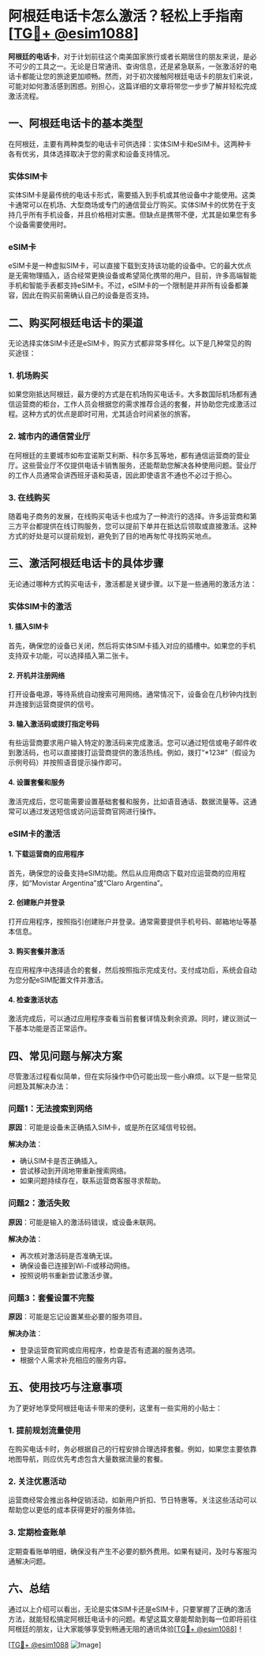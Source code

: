 # 阿根廷电话卡怎么激活？轻松上手指南[[TG💪+ @esim1088](https://t.me/s/esim1088)]

**阿根廷的电话卡**，对于计划前往这个南美国家旅行或者长期居住的朋友来说，是必不可少的工具之一。无论是日常通讯、查询信息，还是紧急联系，一张激活好的电话卡都能让您的旅途更加顺畅。然而，对于初次接触阿根廷电话卡的朋友们来说，可能对如何激活感到困惑。别担心，这篇详细的文章将带您一步步了解并轻松完成激活流程。

## 一、阿根廷电话卡的基本类型

在阿根廷，主要有两种类型的电话卡可供选择：实体SIM卡和eSIM卡。这两种卡各有优劣，具体选择取决于您的需求和设备支持情况。

### 实体SIM卡

实体SIM卡是最传统的电话卡形式，需要插入到手机或其他设备中才能使用。这类卡通常可以在机场、大型商场或专门的通信营业厅购买。实体SIM卡的优势在于支持几乎所有手机设备，并且价格相对实惠。但缺点是携带不便，尤其是如果您有多个设备需要使用时。

### eSIM卡

eSIM卡是一种虚拟SIM卡，可以直接下载到支持该功能的设备中。它的最大优点是无需物理插入，适合经常更换设备或希望简化携带的用户。目前，许多高端智能手机和智能手表都支持eSIM卡。不过，eSIM卡的一个限制是并非所有设备都兼容，因此在购买前需确认自己的设备是否支持。

## 二、购买阿根廷电话卡的渠道

无论选择实体SIM卡还是eSIM卡，购买方式都非常多样化。以下是几种常见的购买途径：

### 1. 机场购买

如果您刚抵达阿根廷，最方便的方式是在机场购买电话卡。大多数国际机场都有通信运营商的柜台，工作人员会根据您的需求推荐合适的套餐，并协助您完成激活过程。这种方式的优点是即时可用，尤其适合时间紧张的旅客。

### 2. 城市内的通信营业厅

在阿根廷的主要城市如布宜诺斯艾利斯、科尔多瓦等地，都有通信运营商的营业厅。这些营业厅不仅提供电话卡销售服务，还能帮助您解决各种使用问题。营业厅的工作人员通常会讲西班牙语和英语，因此即使语言不通也不必过于担心。

### 3. 在线购买

随着电子商务的发展，在线购买电话卡也成为了一种流行的选择。许多运营商和第三方平台都提供在线订购服务，您可以提前下单并在抵达后领取或直接激活。这种方式的好处是可以提前规划，避免到了目的地再匆忙寻找购买地点。

## 三、激活阿根廷电话卡的具体步骤

无论通过哪种方式购买电话卡，激活都是关键步骤。以下是一些通用的激活方法：

### 实体SIM卡的激活

#### 1. 插入SIM卡

首先，确保您的设备已关闭，然后将实体SIM卡插入对应的插槽中。如果您的手机支持双卡功能，可以选择插入第二张卡。

#### 2. 开机并注册网络

打开设备电源，等待系统自动搜索可用网络。通常情况下，设备会在几秒钟内找到并连接到运营商提供的信号。

#### 3. 输入激活码或拨打指定号码

有些运营商要求用户输入特定的激活码来完成激活。您可以通过短信或电子邮件收到激活码，也可以直接拨打运营商提供的激活热线。例如，拨打“*123#”（假设为示例号码）并按照语音提示操作即可。

#### 4. 设置套餐和服务

激活完成后，您可能需要设置基础套餐和服务，比如语音通话、数据流量等。这通常可以通过发送短信或访问运营商官网进行操作。

### eSIM卡的激活

#### 1. 下载运营商的应用程序

首先，确保您的设备支持eSIM功能。然后从应用商店下载对应运营商的应用程序，如“Movistar Argentina”或“Claro Argentina”。

#### 2. 创建账户并登录

打开应用程序，按照指引创建账户并登录。通常需要提供手机号码、邮箱地址等基本信息。

#### 3. 购买套餐并激活

在应用程序中选择适合的套餐，然后按照指示完成支付。支付成功后，系统会自动为您分配eSIM配置文件并激活。

#### 4. 检查激活状态

激活完成后，可以通过应用程序查看当前套餐详情及剩余资源。同时，建议测试一下基本功能是否正常运作。

## 四、常见问题与解决方案

尽管激活过程看似简单，但在实际操作中仍可能出现一些小麻烦。以下是一些常见问题及其解决办法：

### 问题1：无法搜索到网络

**原因**：可能是设备未正确插入SIM卡，或是所在区域信号较弱。

**解决办法**：
- 确认SIM卡是否正确插入。
- 尝试移动到开阔地带重新搜索网络。
- 如果问题持续存在，联系运营商客服寻求帮助。

### 问题2：激活失败

**原因**：可能是输入的激活码错误，或设备未联网。

**解决办法**：
- 再次核对激活码是否准确无误。
- 确保设备已连接到Wi-Fi或移动网络。
- 按照说明书重新尝试激活步骤。

### 问题3：套餐设置不完整

**原因**：可能是忘记设置某些必要的服务项目。

**解决办法**：
- 登录运营商官网或应用程序，检查是否有遗漏的服务选项。
- 根据个人需求补充相应的服务内容。

## 五、使用技巧与注意事项

为了更好地享受阿根廷电话卡带来的便利，这里有一些实用的小贴士：

### 1. 提前规划流量使用

在购买电话卡时，务必根据自己的行程安排合理选择套餐。例如，如果您主要依靠地图导航，则应优先考虑包含大量数据流量的套餐。

### 2. 关注优惠活动

运营商经常会推出各种促销活动，如新用户折扣、节日特惠等。关注这些活动可以帮助您以更低的成本获得更好的服务体验。

### 3. 定期检查账单

定期查看账单明细，确保没有产生不必要的额外费用。如果有疑问，及时与客服沟通解决问题。

## 六、总结

通过以上介绍可以看出，无论是实体SIM卡还是eSIM卡，只要掌握了正确的激活方法，就能轻松搞定阿根廷电话卡的问题。希望这篇文章能帮助到每一位即将前往阿根廷的朋友，让大家能够享受到畅通无阻的通讯体验[[TG💪+ @esim1088](https://t.me/s/esim1088)]！

[[TG💪+ @esim1088](https://t.me/s/esim1088) ![Image](https://i.postimg.cc/4NQfJmqS/Snipaste-2025-05-13-00-14-12.png)]